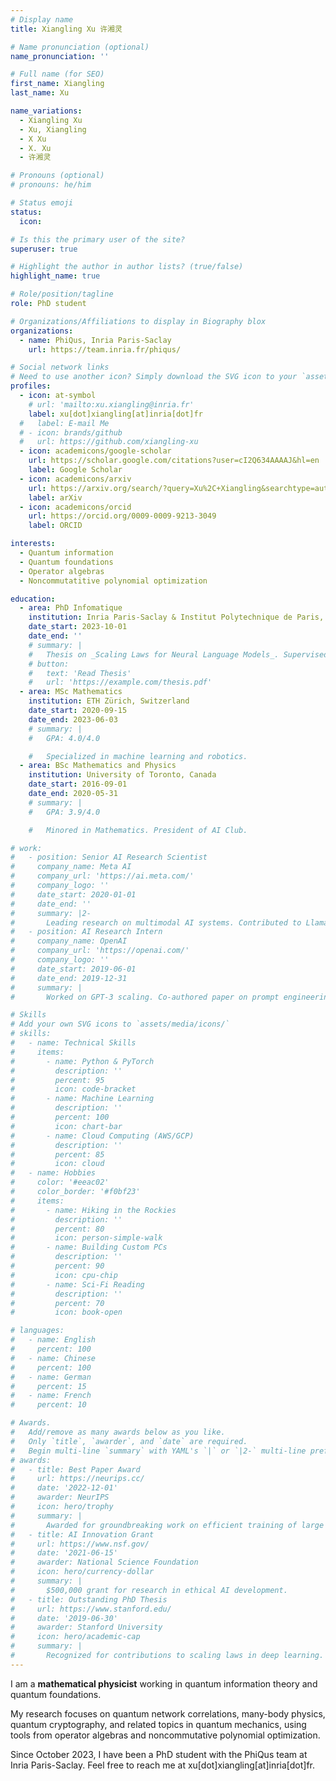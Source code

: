 ```yaml
---
# Display name
title: Xiangling Xu 许湘灵

# Name pronunciation (optional)
name_pronunciation: ''

# Full name (for SEO)
first_name: Xiangling
last_name: Xu

name_variations:
  - Xiangling Xu
  - Xu, Xiangling
  - X Xu
  - X. Xu
  - 许湘灵

# Pronouns (optional)
# pronouns: he/him

# Status emoji
status:
  icon: 

# Is this the primary user of the site?
superuser: true

# Highlight the author in author lists? (true/false)
highlight_name: true

# Role/position/tagline
role: PhD student

# Organizations/Affiliations to display in Biography blox
organizations:
  - name: PhiQus, Inria Paris-Saclay
    url: https://team.inria.fr/phiqus/

# Social network links
# Need to use another icon? Simply download the SVG icon to your `assets/media/icons/` folder.
profiles:
  - icon: at-symbol
    # url: 'mailto:xu.xiangling@inria.fr'
    label: xu[dot]xiangling[at]inria[dot]fr
  #   label: E-mail Me
  # - icon: brands/github
  #   url: https://github.com/xiangling-xu
  - icon: academicons/google-scholar
    url: https://scholar.google.com/citations?user=cI2Q634AAAAJ&hl=en
    label: Google Scholar
  - icon: academicons/arxiv
    url: https://arxiv.org/search/?query=Xu%2C+Xiangling&searchtype=author&abstracts=show&order=-announced_date_first&size=50
    label: arXiv
  - icon: academicons/orcid
    url: https://orcid.org/0009-0009-9213-3049
    label: ORCID

interests:
  - Quantum information
  - Quantum foundations
  - Operator algebras
  - Noncommutatitive polynomial optimization

education:
  - area: PhD Infomatique
    institution: Inria Paris-Saclay & Institut Polytechnique de Paris, France
    date_start: 2023-10-01
    date_end: ''
    # summary: |
    #   Thesis on _Scaling Laws for Neural Language Models_. Supervised by Prof. Andrew Ng. Published 5 papers in NeurIPS and ICML, with 2 best paper awards.
    # button:
    #   text: 'Read Thesis'
    #   url: 'https://example.com/thesis.pdf'
  - area: MSc Mathematics
    institution: ETH Zürich, Switzerland
    date_start: 2020-09-15
    date_end: 2023-06-03
    # summary: |
    #   GPA: 4.0/4.0

    #   Specialized in machine learning and robotics.
  - area: BSc Mathematics and Physics
    institution: University of Toronto, Canada
    date_start: 2016-09-01
    date_end: 2020-05-31
    # summary: |
    #   GPA: 3.9/4.0

    #   Minored in Mathematics. President of AI Club.

# work:
#   - position: Senior AI Research Scientist
#     company_name: Meta AI
#     company_url: 'https://ai.meta.com/'
#     company_logo: ''
#     date_start: 2020-01-01
#     date_end: ''
#     summary: |2-
#       Leading research on multimodal AI systems. Contributed to Llama 2 and other open-source models. 50+ citations in 3 years.
#   - position: AI Research Intern
#     company_name: OpenAI
#     company_url: 'https://openai.com/'
#     company_logo: ''
#     date_start: 2019-06-01
#     date_end: 2019-12-31
#     summary: |
#       Worked on GPT-3 scaling. Co-authored paper on prompt engineering.

# Skills
# Add your own SVG icons to `assets/media/icons/`
# skills:
#   - name: Technical Skills
#     items:
#       - name: Python & PyTorch
#         description: ''
#         percent: 95
#         icon: code-bracket
#       - name: Machine Learning
#         description: ''
#         percent: 100 
#         icon: chart-bar
#       - name: Cloud Computing (AWS/GCP)
#         description: ''
#         percent: 85
#         icon: cloud
#   - name: Hobbies
#     color: '#eeac02'
#     color_border: '#f0bf23'
#     items:
#       - name: Hiking in the Rockies
#         description: ''
#         percent: 80
#         icon: person-simple-walk
#       - name: Building Custom PCs
#         description: ''
#         percent: 90
#         icon: cpu-chip
#       - name: Sci-Fi Reading
#         description: ''
#         percent: 70
#         icon: book-open

# languages:
#   - name: English
#     percent: 100
#   - name: Chinese
#     percent: 100
#   - name: German
#     percent: 15
#   - name: French
#     percent: 10

# Awards.
#   Add/remove as many awards below as you like.
#   Only `title`, `awarder`, and `date` are required.
#   Begin multi-line `summary` with YAML's `|` or `|2-` multi-line prefix and indent 2 spaces below.
# awards:
#   - title: Best Paper Award
#     url: https://neurips.cc/
#     date: '2022-12-01'
#     awarder: NeurIPS
#     icon: hero/trophy
#     summary: |
#       Awarded for groundbreaking work on efficient training of large models.
#   - title: AI Innovation Grant
#     url: https://www.nsf.gov/
#     date: '2021-06-15'
#     awarder: National Science Foundation
#     icon: hero/currency-dollar
#     summary: |
#       $500,000 grant for research in ethical AI development.
#   - title: Outstanding PhD Thesis
#     url: https://www.stanford.edu/
#     date: '2019-06-30'
#     awarder: Stanford University
#     icon: hero/academic-cap
#     summary: |
#       Recognized for contributions to scaling laws in deep learning.
---
```


I am a **mathematical physicist** working in quantum information theory and quantum foundations.

My research focuses on quantum network correlations, many-body physics, quantum cryptography, and related topics in quantum mechanics, using tools from operator algebras and noncommutative polynomial optimization. 

Since October 2023, I have been a PhD student with the PhiQus team at Inria Paris-Saclay. Feel free to reach me at xu[dot]xiangling[at]inria[dot]fr.
